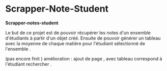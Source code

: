 # Scrapper-Note-Student

__Scrapper-notes-student__

Le but de ce projet est de pouvoir récupérer les notes d'un ensemble d'étudiants à partir d'un objet créé. 
Ensuite de pouvoir générer un tableau avec la moyenne de chaque matière pour l'étudiant sélectionné de l'ensemble .

(pas encore finit )
amélioration : ajout de page , avec tableau correspond à l'étudiant rechercher .
